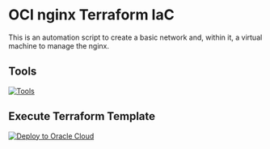# OCI nginx Terraform IaC
This is an automation script to create a basic network and, within it, a virtual machine to manage the nginx. 

## Tools
[![Tools](https://skillicons.dev/icons?i=github,terraform&theme=dark)](https://registry.terraform.io/providers/oracle/oci/latest/docs)

## Execute Terraform Template
[![Deploy to Oracle Cloud](https://oci-resourcemanager-plugin.plugins.oci.oraclecloud.com/latest/deploy-to-oracle-cloud.svg)](https://cloud.oracle.com/resourcemanager/stacks/create?zipUrl=https://github.com/oci-ht/oci-nginx-terraform/archive/refs/tags/1.0.zip)